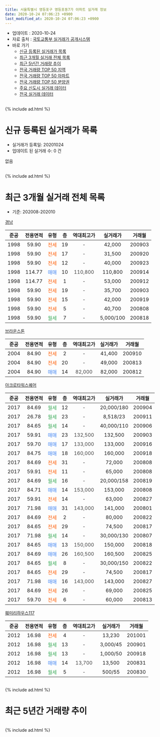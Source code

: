```yaml
---
title: 서울특별시 영등포구 영등포동7가 아파트 실거래 정보
date: 2020-10-24 07:06:23 +0900
last_modified_at: 2020-10-24 07:06:23 +0900
---
```


* 업데이트 : 2020-10-24
* 자료 출처 : [국토교통부 실거래가 공개시스템](http://rt.molit.go.kr)
* 바로 가기
    * [신규 등록된 실거래가 목록](#신규-등록된-실거래가-목록)
    * [최근 3개월 실거래 전체 목록](#최근-3개월-실거래-전체-목록)
    * [최근 5년간 거래량 추이](#최근-5년간-거래량-추이)
    * [전국 거래량 TOP 50 지역](https://inasie.github.io/apt-trade-info/최근-3개월-전국에서-가장-거래가-많이-발생한-지역)
    * [전국 거래량 TOP 50 아파트](https://inasie.github.io/apt-trade-info/최근-3개월-전국에서-가장-거래가-많이-발생한-아파트)
    * [전국 거래량 TOP 50 분양권](https://inasie.github.io/apt-trade-info/최근-3개월-전국에서-가장-거래가-많이-발생한-분양권)
    * [주요 신도시 실거래 데이터](https://inasie.github.io/apt-trade-info/주요-신도시)
    * [전국 실거래 데이터](https://inasie.github.io/apt-trade-info/전국)
<br>
{% include ad.html %}
<br>

# 신규 등록된 실거래가 목록
* 실거래가 등록일: 20201024
* 업데이트 된 실거래 수: 0 건

없음

<br>
{% include ad.html %}
<br>

# 최근 3개월 실거래 전체 목록
* 기준: 202008-202010


[경남](https://search.naver.com/search.naver?query=%EC%84%9C%EC%9A%B8%ED%8A%B9%EB%B3%84%EC%8B%9C+%EC%98%81%EB%93%B1%ED%8F%AC%EA%B5%AC+%EC%98%81%EB%93%B1%ED%8F%AC%EB%8F%997%EA%B0%80+%EA%B2%BD%EB%82%A8)

|준공|전용면적|유형|층|역대최고가|실거래가|거래월|
|:---:|:---:|:---:|:---:|:---:|:---:|:---:|
|1998|59.90|<span style="color:#ff5a00">전세</span>|19|<span style="color:#444444">-</span>|42,000|200903|
|1998|59.90|<span style="color:#ff5a00">전세</span>|17|<span style="color:#444444">-</span>|31,500|200920|
|1998|59.90|<span style="color:#ff5a00">전세</span>|12|<span style="color:#444444">-</span>|40,000|200923|
|1998|114.77|<span style="color:#4285f3">매매</span>|10|<span style="color:#444444">110,800</span>|110,800|200914|
|1998|114.77|<span style="color:#ff5a00">전세</span>|1|<span style="color:#444444">-</span>|53,000|200912|
|1998|59.90|<span style="color:#ff5a00">전세</span>|19|<span style="color:#444444">-</span>|35,700|200903|
|1998|59.90|<span style="color:#ff5a00">전세</span>|15|<span style="color:#444444">-</span>|42,000|200919|
|1998|59.90|<span style="color:#ff5a00">전세</span>|5|<span style="color:#444444">-</span>|40,700|200808|
|1998|59.90|<span style="color:#34a853">월세</span>|7|<span style="color:#444444">-</span>|5,000/100|200818|

[브라운스톤](https://search.naver.com/search.naver?query=%EC%84%9C%EC%9A%B8%ED%8A%B9%EB%B3%84%EC%8B%9C+%EC%98%81%EB%93%B1%ED%8F%AC%EA%B5%AC+%EC%98%81%EB%93%B1%ED%8F%AC%EB%8F%997%EA%B0%80+%EB%B8%8C%EB%9D%BC%EC%9A%B4%EC%8A%A4%ED%86%A4)

|준공|전용면적|유형|층|역대최고가|실거래가|거래월|
|:---:|:---:|:---:|:---:|:---:|:---:|:---:|
|2004|84.90|<span style="color:#ff5a00">전세</span>|2|<span style="color:#444444">-</span>|41,400|200910|
|2004|84.90|<span style="color:#ff5a00">전세</span>|20|<span style="color:#444444">-</span>|49,000|200813|
|2004|84.90|<span style="color:#4285f3">매매</span>|14|<span style="color:#444444">82,000</span>|82,000|200812|

[아크로타워스퀘어](https://search.naver.com/search.naver?query=%EC%84%9C%EC%9A%B8%ED%8A%B9%EB%B3%84%EC%8B%9C+%EC%98%81%EB%93%B1%ED%8F%AC%EA%B5%AC+%EC%98%81%EB%93%B1%ED%8F%AC%EB%8F%997%EA%B0%80+%EC%95%84%ED%81%AC%EB%A1%9C%ED%83%80%EC%9B%8C%EC%8A%A4%ED%80%98%EC%96%B4)

|준공|전용면적|유형|층|역대최고가|실거래가|거래월|
|:---:|:---:|:---:|:---:|:---:|:---:|:---:|
|2017|84.69|<span style="color:#34a853">월세</span>|12|<span style="color:#444444">-</span>|20,000/180|200904|
|2017|26.78|<span style="color:#34a853">월세</span>|23|<span style="color:#444444">-</span>|8,518/23|200911|
|2017|84.65|<span style="color:#34a853">월세</span>|14|<span style="color:#444444">-</span>|40,000/110|200906|
|2017|59.91|<span style="color:#4285f3">매매</span>|23|<span style="color:#444444">132,500</span>|132,500|200903|
|2017|59.70|<span style="color:#4285f3">매매</span>|17|<span style="color:#444444">133,000</span>|133,000|200916|
|2017|84.75|<span style="color:#4285f3">매매</span>|18|<span style="color:#444444">160,000</span>|160,000|200918|
|2017|84.69|<span style="color:#ff5a00">전세</span>|31|<span style="color:#444444">-</span>|72,000|200808|
|2017|59.91|<span style="color:#ff5a00">전세</span>|11|<span style="color:#444444">-</span>|65,000|200808|
|2017|84.69|<span style="color:#34a853">월세</span>|16|<span style="color:#444444">-</span>|20,000/158|200819|
|2017|84.71|<span style="color:#4285f3">매매</span>|14|<span style="color:#444444">153,000</span>|153,000|200808|
|2017|59.91|<span style="color:#ff5a00">전세</span>|14|<span style="color:#444444">-</span>|63,000|200827|
|2017|71.98|<span style="color:#4285f3">매매</span>|31|<span style="color:#444444">143,000</span>|141,000|200801|
|2017|84.69|<span style="color:#ff5a00">전세</span>|2|<span style="color:#444444">-</span>|80,000|200822|
|2017|84.65|<span style="color:#ff5a00">전세</span>|29|<span style="color:#444444">-</span>|74,500|200817|
|2017|71.98|<span style="color:#34a853">월세</span>|14|<span style="color:#444444">-</span>|30,000/130|200807|
|2017|84.65|<span style="color:#4285f3">매매</span>|13|<span style="color:#444444">150,000</span>|150,000|200818|
|2017|84.69|<span style="color:#4285f3">매매</span>|26|<span style="color:#444444">160,500</span>|160,500|200825|
|2017|84.65|<span style="color:#34a853">월세</span>|8|<span style="color:#444444">-</span>|30,000/150|200822|
|2017|84.65|<span style="color:#ff5a00">전세</span>|29|<span style="color:#444444">-</span>|74,500|200817|
|2017|71.98|<span style="color:#4285f3">매매</span>|16|<span style="color:#444444">143,000</span>|143,000|200827|
|2017|84.69|<span style="color:#ff5a00">전세</span>|26|<span style="color:#444444">-</span>|69,000|200825|
|2017|59.70|<span style="color:#ff5a00">전세</span>|6|<span style="color:#444444">-</span>|60,000|200813|

[훼미리하우스117](https://search.naver.com/search.naver?query=%EC%84%9C%EC%9A%B8%ED%8A%B9%EB%B3%84%EC%8B%9C+%EC%98%81%EB%93%B1%ED%8F%AC%EA%B5%AC+%EC%98%81%EB%93%B1%ED%8F%AC%EB%8F%997%EA%B0%80+%ED%9B%BC%EB%AF%B8%EB%A6%AC%ED%95%98%EC%9A%B0%EC%8A%A4117)

|준공|전용면적|유형|층|역대최고가|실거래가|거래월|
|:---:|:---:|:---:|:---:|:---:|:---:|:---:|
|2012|16.98|<span style="color:#ff5a00">전세</span>|4|<span style="color:#444444">-</span>|13,230|201001|
|2012|16.98|<span style="color:#34a853">월세</span>|13|<span style="color:#444444">-</span>|3,000/45|200901|
|2012|16.98|<span style="color:#34a853">월세</span>|13|<span style="color:#444444">-</span>|1,000/50|200918|
|2012|16.98|<span style="color:#4285f3">매매</span>|14|<span style="color:#444444">13,700</span>|13,500|200831|
|2012|16.98|<span style="color:#34a853">월세</span>|5|<span style="color:#444444">-</span>|500/55|200830|


<br>
{% include ad.html %}
<br>

# 최근 5년간 거래량 추이


<div style="width:100%;">
    <canvas id="deal_progress" height="200"></canvas>
</div>

<script>
new Chart(document.getElementById("deal_progress"), {
    type: 'line',
    data: {
        labels: ['201510','201511','201512','201601','201602','201603','201604','201605','201606','201607','201608','201609','201610','201611','201612','201701','201702','201703','201704','201705','201706','201707','201708','201709','201710','201711','201712','201801','201802','201803','201804','201805','201806','201807','201808','201809','201810','201811','201812','201901','201902','201903','201904','201905','201906','201907','201908','201909','201910','201911','201912','202001','202002','202003','202004','202005','202006','202007','202008','202009','202010'],
        datasets: [{
            label: '매매',
            pointRadius: 1,
            data: [15, 4, 3, 1, 5, 6, 9, 5, 8, 5, 5, 6, 2, 7, 5, 1, 2, 5, 4, 7, 8, 12, 3, 4, 6, 6, 7, 4, 5, 7, 3, 10, 3, 3, 5, 8, 1, 3, 0, 3, 1, 0, 4, 5, 7, 9, 9, 14, 19, 17, 13, 6, 18, 10, 3, 4, 24, 21, 7, 4, 0],
            borderColor: "rgba(255, 201, 14, 1)",
            backgroundColor: "rgba(255, 201, 14, 0.5)",
            fill: false,
            lineTension: 0
        },{
            label: '전월세',
            pointRadius: 1,
            data: [8, 10, 6, 7, 6, 6, 6, 2, 9, 6, 4, 7, 12, 8, 7, 6, 9, 8, 8, 7, 5, 13, 31, 39, 43, 90, 39, 37, 22, 16, 18, 10, 10, 12, 20, 20, 7, 17, 17, 27, 7, 11, 6, 12, 14, 26, 34, 33, 51, 38, 36, 30, 30, 16, 19, 17, 21, 23, 15, 12, 1],
            borderColor: "rgba(0, 141, 185, 1)",
            backgroundColor: "rgba(0, 141, 185, 0.5)",
            fill: false,
            lineTension: 0
        }
        ]
    },
    options: {
        responsive: true,
        title: {
            display: false
        },
        tooltips: {
            mode: 'index',
            intersect: false
        },
        hover: {
            mode: 'nearest',
            intersect: true
        },
        scales: {
            xAxes: [{
                display: true,
                scaleLabel: {
                    display: true,
                    labelString: '년/월'
                }
            }],
            yAxes: [{
                display: true,
                ticks: {
                    suggestedMin: 0,
                },
                scaleLabel: {
                    display: true,
                    labelString: '실거래 수'
                }
            }]
        }
    }
});

</script>


<br>
{% include ad.html %}
<br>

